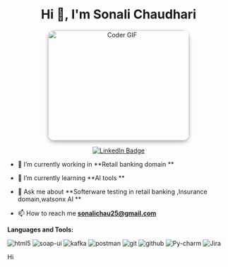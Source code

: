 <h1 align="center">Hi 👋, I'm Sonali Chaudhari</h1>

<p align="center">
  <img src="https://media.giphy.com/media/SWoSkN6DxTszqIKEqv/giphy.gif" alt="Coder GIF" width="320" height="250" style="border-radius: 15px; box-shadow: 0 4px 8px rgba(0, 0, 0, 0.3);">
</p>



<div align="center">

  <a href="www.linkedin.com/in/sonali-chaudhari-45b64b24" target="_blank">
    <img src="https://img.shields.io/badge/-LinkedIn-blue?style=for-the-badge&logo=linkedin&logoColor=white" alt="LinkedIn Badge"/>
  </a>
  

</div>


- 🔭 I’m currently working in **Retail banking domain  **

- 🌱 I’m currently learning **AI tools **


- 💬 Ask me about **Softerware testing in retail banking ,Insurance domain,watsonx AI **

- 📫 How to reach me **sonalichau25@gmail.com**


**Languages and Tools:**  
<p>
    <img src="https://img.shields.io/badge/Python-E34F26?style=for-the-badge&logo=html5&logoColor=white" alt="html5" />
    <img src="https://img.shields.io/badge/soap-ui-4EA94B?style=for-the-badge&logo=mongodb&logoColor=white" alt="soap-ui" />
    <img src="https://img.shields.io/badge/kafka-CB3837?style=for-the-badge&logo=npm&logoColor=white" alt="kafka" />
    <img src="https://img.shields.io/badge/Postman-FF6C37?style=for-the-badge&logo=Postman&logoColor=white" alt="postman" />
    <img src="https://img.shields.io/badge/Git-f44d27?style=for-the-badge&logo=git&logoColor=white" alt="git" />
    <img src="https://img.shields.io/badge/GitHub-100000?style=for-the-badge&logo=github&logoColor=white" alt="github" />
    <img src="https://img.shields.io/badge/Py-charm-20232A?style=for-the-badge&logo=react&logoColor=61DAFB" alt="Py-charm" />
    <img src="https://img.shields.io/badge/Jira-593D88?style=for-the-badge&logo=redux&logoColor=white" alt="Jira" />
   
  
</p>







Hi

